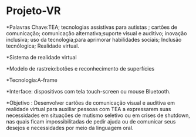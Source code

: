# Projeto-VR

*Palavras Chave:TEA; tecnologias assistivas para autistas ; cartões de comunicação; comunicação alternativa;suporte visual e auditivo; inovação inclusiva; uso da tecnologia;para aprimorar habilidades sociais; Inclusão tecnólogica; Realidade virtual.


*Sistema de realidade virtual 

*Modelo de rastreio:botões e reconhecimento de superfícies

*Tecnologia:A-frame

*Interface: dispositivos com tela touch-screen ou mouse Bluetooth.

*Objetivo : Desenvolver cartões de comunicação visual e auditiva em realidade virtual
 para auxiliar pessoas com TEA a expressarem suas necessidades em situações de
 mutismo seletivo ou em crises de shutdown, nas quais ficam impossibilitadas de pedir
 ajuda ou de comunicar seus desejos e necessidades por meio da linguagem oral.
